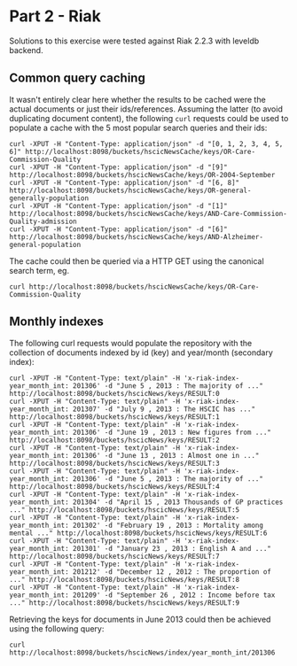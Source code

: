 # Part 2 - Riak

Solutions to this exercise were tested against Riak 2.2.3 with leveldb backend.

## Common query caching
It wasn't entirely clear here whether the results to be cached were the actual documents or just their ids/references.
Assuming the latter (to avoid duplicating document content), the following `curl` requests could be used to populate a cache with the 5 most popular search queries and their ids:

```
curl -XPUT -H "Content-Type: application/json" -d "[0, 1, 2, 3, 4, 5, 6]" http://localhost:8098/buckets/hscicNewsCache/keys/OR-Care-Commission-Quality
curl -XPUT -H "Content-Type: application/json" -d "[9]" http://localhost:8098/buckets/hscicNewsCache/keys/OR-2004-September
curl -XPUT -H "Content-Type: application/json" -d "[6, 8]" http://localhost:8098/buckets/hscicNewsCache/keys/OR-general-generally-population
curl -XPUT -H "Content-Type: application/json" -d "[1]" http://localhost:8098/buckets/hscicNewsCache/keys/AND-Care-Commission-Quality-admission
curl -XPUT -H "Content-Type: application/json" -d "[6]" http://localhost:8098/buckets/hscicNewsCache/keys/AND-Alzheimer-general-population
```

The cache could then be queried via a HTTP GET using the canonical search term, eg.
```
curl http://localhost:8098/buckets/hscicNewsCache/keys/OR-Care-Commission-Quality
```

## Monthly indexes
The following curl requests would populate the repository with the collection of documents indexed by id (key) and year/month (secondary index):

```
curl -XPUT -H "Content-Type: text/plain" -H 'x-riak-index-year_month_int: 201306' -d "June 5 , 2013 : The majority of ..." http://localhost:8098/buckets/hscicNews/keys/RESULT:0
curl -XPUT -H "Content-Type: text/plain" -H 'x-riak-index-year_month_int: 201307' -d "July 9 , 2013 : The HSCIC has ..." http://localhost:8098/buckets/hscicNews/keys/RESULT:1
curl -XPUT -H "Content-Type: text/plain" -H 'x-riak-index-year_month_int: 201306' -d "June 19 , 2013 : New figures from ..." http://localhost:8098/buckets/hscicNews/keys/RESULT:2
curl -XPUT -H "Content-Type: text/plain" -H 'x-riak-index-year_month_int: 201306' -d "June 13 , 2013 : Almost one in ..." http://localhost:8098/buckets/hscicNews/keys/RESULT:3
curl -XPUT -H "Content-Type: text/plain" -H 'x-riak-index-year_month_int: 201306' -d "June 5 , 2013 : The majority of ..." http://localhost:8098/buckets/hscicNews/keys/RESULT:4
curl -XPUT -H "Content-Type: text/plain" -H 'x-riak-index-year_month_int: 201304' -d "April 15 , 2013 Thousands of GP practices ..." http://localhost:8098/buckets/hscicNews/keys/RESULT:5
curl -XPUT -H "Content-Type: text/plain" -H 'x-riak-index-year_month_int: 201302' -d "February 19 , 2013 : Mortality among mental ..." http://localhost:8098/buckets/hscicNews/keys/RESULT:6
curl -XPUT -H "Content-Type: text/plain" -H 'x-riak-index-year_month_int: 201301' -d "January 23 , 2013 : English A and ..." http://localhost:8098/buckets/hscicNews/keys/RESULT:7
curl -XPUT -H "Content-Type: text/plain" -H 'x-riak-index-year_month_int: 201212' -d "December 12 , 2012 : The proportion of ..." http://localhost:8098/buckets/hscicNews/keys/RESULT:8
curl -XPUT -H "Content-Type: text/plain" -H 'x-riak-index-year_month_int: 201209' -d "September 26 , 2012 : Income before tax ..." http://localhost:8098/buckets/hscicNews/keys/RESULT:9
```

Retrieving the keys for documents in June 2013 could then be achieved using the following query:

```
curl http://localhost:8098/buckets/hscicNews/index/year_month_int/201306
```

